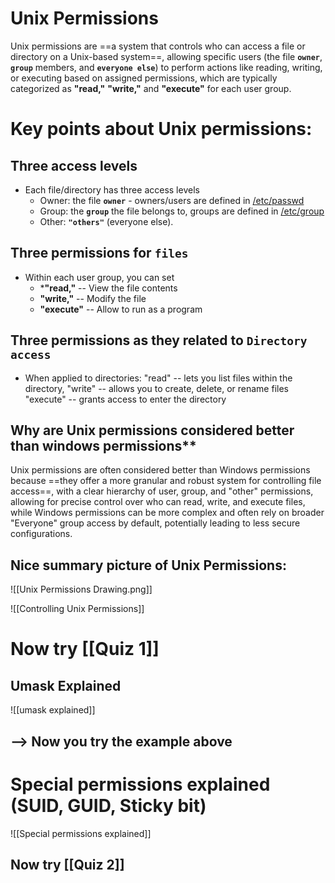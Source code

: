# Unix Permissions
Unix permissions are ==a system that controls who can access a file or directory on a Unix-based system==, allowing specific users (the file **`owner`**, **`group`** members, and **`everyone else`**) to perform actions like reading, writing, or executing based on assigned permissions, which are typically categorized as **"read,"** **"write,"** and **"execute"** for each user group. 

# Key points about Unix permissions:

## Three access levels
* Each file/directory has three access levels
	* Owner:   the file **`owner`** - owners/users are defined in [/etc/passwd](Unix%20Users.md) 
    * Group:   the **`group`** the file belongs to, groups are defined in [/etc/group](Unix%20groups.md)
    * Other:  **`"others"`** (everyone else). 
## Three permissions for `files`
* Within each user group, you can set 
    * ***"read,"**   -- View the file contents
    * **"write,"**   -- Modify the file
    * **"execute"** -- Allow to run as a program
    
## Three permissions as they related to `Directory access`
* When applied to directories:
	 "read"       --  lets you list files within the directory, 
     "write"      -- allows you to create, delete, or rename files
     "execute"  -- grants access to enter the directory

## Why are Unix permissions considered better than windows permissions**

Unix permissions are often considered better than Windows permissions because ==they offer a more granular and robust system for controlling file access==, with a clear hierarchy of user, group, and "other" permissions, allowing for precise control over who can read, write, and execute files, while Windows permissions can be more complex and often rely on broader "Everyone" group access by default, potentially leading to less secure configurations.


 
## Nice summary picture of Unix Permissions:
 ![[Unix Permissions Drawing.png]]


 ![[Controlling Unix Permissions]]

# Now try  [[Quiz 1]]



## Umask Explained
![[umask explained]]

## --> Now you try the example above



# Special permissions explained (SUID, GUID, Sticky bit)

![[Special permissions explained]]


## Now try [[Quiz 2]]





